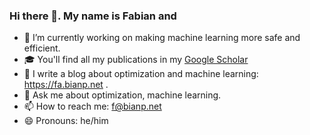 ### Hi there 👋. My name is Fabian and

- 🔭 I’m currently working on making machine learning more safe and efficient.
- 🎓 You'll find all my publications in my [Google Scholar](https://scholar.google.fr/citations?user=PJQNw9oAAAAJ&hl=en)
- 📝 I write a blog about optimization and machine learning: https://fa.bianp.net .
- 💬 Ask me about optimization, machine learning. 
- 📫 How to reach me: f@bianp.net
- 😄 Pronouns: he/him

